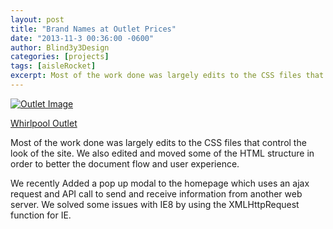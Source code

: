 ```yaml
---
layout: post
title: "Brand Names at Outlet Prices"
date: "2013-11-3 00:36:00 -0600"
author: Blind3y3Design
categories: [projects]
tags: [aisleRocket]
excerpt: Most of the work done was largely edits to the CSS files that control the look of the site. We also edited and moved some of the HTML structure in order to better the document flow and user experience.
---
```


<div>
	<a href="http://outlet.whirlpool.com" title="Whirlpool Outlet">
		<img class="thumbnail" src="{{site.baseurl}}/images/aisleRocket/Outlet_Homepage-1024x936.png" alt="Outlet Image">
	</a>
</div>

[Whirlpool Outlet](http://outlet.whirlpool.com)


Most of the work done was largely edits to the CSS files that control the look of the site. We also edited and moved some of the HTML structure in order to better the document flow and user experience.

We recently Added a pop up modal to the homepage which uses an ajax request and API call to send and receive information from another web server. We solved some issues with IE8 by using the XMLHttpRequest function for IE.